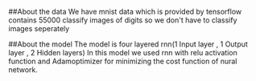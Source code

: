##About the data
We have mnist data which is provided by tensorflow contains 55000 classify images of digits so we don't have to classify images seperately

##About the model
The model is four layered rnn(1 Input layer , 1 Output layer , 2 Hidden layers)
In this model we used rnn with relu activation function and Adamoptimizer for minimizing the cost function of nural network.

